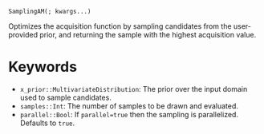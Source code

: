 ```
SamplingAM(; kwargs...)
```

Optimizes the acquisition function by sampling candidates from the user-provided prior, and returning the sample with the highest acquisition value.

# Keywords

  * `x_prior::MultivariateDistribution`: The prior over the input domain used to sample candidates.
  * `samples::Int`: The number of samples to be drawn and evaluated.
  * `parallel::Bool`: If `parallel=true` then the sampling is parallelized. Defaults to `true`.

